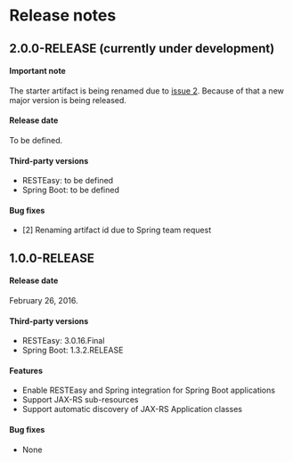 # Release notes

## 2.0.0-RELEASE (currently under development)

#### Important note
The starter artifact is being renamed due to [issue 2](https://github.com/paypal/resteasy-spring-boot/issues/2). Because of that a new major version is being released.

#### Release date
To be defined.

#### Third-party versions
- RESTEasy: to be defined 
- Spring Boot: to be defined

#### Bug fixes
- [2] Renaming artifact id due to Spring team request


## 1.0.0-RELEASE

#### Release date
February 26, 2016.

#### Third-party versions
- RESTEasy: 3.0.16.Final
- Spring Boot: 1.3.2.RELEASE

#### Features
- Enable RESTEasy and Spring integration for Spring Boot applications
- Support JAX-RS sub-resources
- Support automatic discovery of JAX-RS Application classes

#### Bug fixes
- None